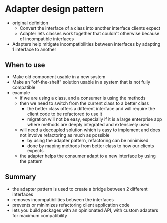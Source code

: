# Adapter design pattern
- original definition
  - Convert the interface of a class into another interface clients expect
  - Adapter lets classes work together that couldn't otherwise because of incompatible interfaces
- Adapters help mitigate incompatibilities between interfaces by adapting 1 interface to another
## When to use
- Make old component usable in a new system
- Make an "off-the-shelf" solution usable in a system that is not fully compatible
- example
  - if we are using a class, and a consumer is using the methods
  - then we need to switch from the current class to a better class
    - the better class offers a different interface and will require the client code to be refactored to use it
    - migration will not be easy, especially if it is a large enterprise app where methods are deeply integrated and extensively used
  - will need a decoupled solution which is easy to implement and does not involve refactoring as much as possible
    - by using the adapter pattern, refactoring can be minimised
    - done by maping methods from better class to how our clients expects
  - the adapter helps the consumer adapt to a new interface by using the pattern
## Summary
- the adapter pattern is used to create a bridge between 2 different interfaces
- removes incompatibilities between the interfaces
- prevents or minimizes refactoring client application code
- lets you build packages with an opinionated API, with custom adapters for maximum compatibility
